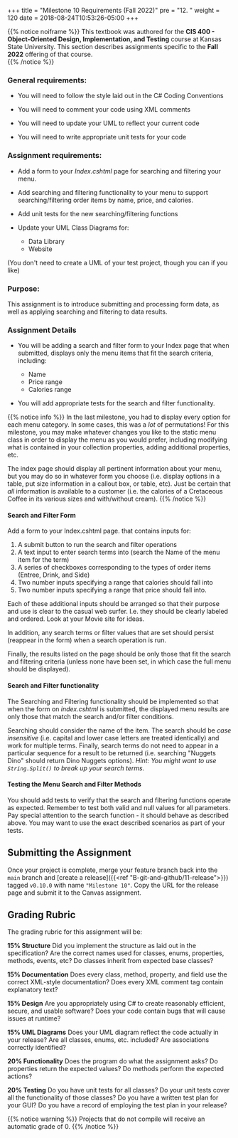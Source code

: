 +++
title = "Milestone 10 Requirements (Fall 2022)"
pre = "12. "
weight = 120
date = 2018-08-24T10:53:26-05:00
+++

{{% notice noiframe %}}
This textbook was authored for the **CIS 400 - Object-Oriented Design, Implementation, and Testing** course at Kansas State University.  This section describes assignments specific to the **Fall 2022** offering of that course.  
{{% /notice %}}


### General requirements:

* You will need to follow the style laid out in the C# Coding Conventions

* You will need to comment your code using XML comments

* You will need to update your UML to reflect your current code

* You will need to write appropriate unit tests for your code

### Assignment requirements:

* Add a form to your _Index.cshtml_ page for searching and filtering your menu.

* Add searching and filtering functionality to your menu to support searching/filtering order items by name, price, and calories.

* Add unit tests for the new searching/filtering functions

* Update your UML Class Diagrams for:
  * Data Library
  * Website

(You don't need to create a UML of your test project, though you can if you like)

### Purpose:

This assignment is to introduce submitting and processing form data, as well as applying searching and filtering to data results.

### Assignment Details

* You will be adding a search and filter form to your Index page that when submitted, displays only the menu items that fit the search criteria, including:
  * Name
  * Price range
  * Calories range

* You will add appropriate tests for the search and filter functionality.

{{% notice info %}}
In the last milestone, you had to display every option for each menu category.  In some cases, this was a _lot_ of permutations!  For this milestone, you may make whatever changes you like to the static menu class in order to display the menu as you would prefer, including modifying what is contained in your collection properties, adding additional properties, etc.

The index page should display all pertinent information about your menu, but you may do so in whatever form you choose (i.e. display options in a table, put size information in a callout box, or table, etc). Just be certain that _all_ information is available to a customer (i.e. the calories of a Cretaceous Coffee in its various sizes and with/without cream).
{{% /notice %}}

#### Search and Filter Form
Add a form to your Index.cshtml page. that contains inputs for:

1. A submit button to run the search and filter operations
2. A text input to enter search terms into (search the Name of the menu item for the term)
3. A series of checkboxes corresponding to the types of order items (Entree, Drink, and Side)
4. Two number inputs specifying a range that calories should fall into
5. Two number inputs specifying a range that price should fall into.

Each of these additional inputs should be arranged so that their purpose and use is clear to the casual web surfer. I.e. they should be clearly labeled and ordered. Look at your Movie site for ideas.

In addition, any search terms or filter values that are set should persist (reappear in the form) when a search operation is run.

Finally, the results listed on the page should be only those that fit the search and filtering criteria (unless none have been set, in which case the full menu should be displayed).

#### Search and Filter functionality
The Searching and Filtering functionality should be implemented so that when the form on _index.cshtml_ is submitted, the displayed menu results are only those that match the search and/or filter conditions.

Searching should consider the name of the item.  The search should be _case insensitive_ (i.e. capital and lower case letters are treated identically) and work for multiple terms.  Finally, search terms do not need to appear in a particular sequence for a result to be returned (i.e. searching "Nuggets Dino" should return Dino Nuggets options). _Hint: You might want to use `String.Split()` to break up your search terms._

#### Testing the Menu Search and Filter Methods
You should add tests to verify that the search and filtering functions operate as expected. Remember to test both valid and null values for all parameters.  Pay special attention to the search function - it should behave as described above.  You may want to use the exact described scenarios as part of your tests.

## Submitting the Assignment
Once your project is complete, merge your feature branch back into the `main` branch and [create a release]({{<ref "B-git-and-github/11-release">}}) tagged `v0.10.0` with name `"Milestone 10"`.  Copy the URL for the release page and submit it to the Canvas assignment.

## Grading Rubric

The grading rubric for this assignment will be:

**15% Structure** Did you implement the structure as laid out in the specification?  Are the correct names used for classes, enums, properties, methods, events, etc?  Do classes inherit from expected base classes?

**15% Documentation** Does every class, method, property, and field use the correct XML-style documentation?  Does every XML comment tag contain explanatory text?

**15% Design** Are you appropriately using C# to create reasonably efficient, secure, and usable software?  Does your code contain bugs that will cause issues at runtime?

**15% UML Diagrams** Does your UML diagram reflect the code actually in your release?  Are all classes, enums, etc. included?  Are associations correctly identified?

**20% Functionality** Does the program do what the assignment asks?  Do properties return the expected values?  Do methods perform the expected actions?

**20% Testing** Do you have unit tests for all classes?  Do your unit tests cover all the functionality of those classes? Do you have a written test plan for your GUI? Do you have a record of employing the test plan in your release?

{{% notice warning %}}
Projects that do not compile will receive an automatic grade of 0.
{{% /notice %}}


